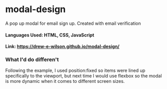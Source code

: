 # modal-design
A pop up modal for email sign up. Created with email verification

#### Languages Used: HTML, CSS, JavaScript

#### Link: https://drew-e-wilson.github.io/modal-design/

### What I'd do differen't
Following the example, I used position:fixed so items were lined up specifically to the viewport, but next time I would use flexbox so the modal is more dynamic when it comes to different screen sizes.
